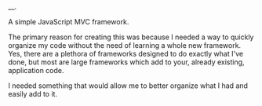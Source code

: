 __.

A simple JavaScript MVC framework. 

The primary reason for creating this was because I needed a way to quickly organize my code without the need of learning a whole new framework. Yes, there are a plethora of frameworks designed to do exactly what I've done, but most are large frameworks which add to your, already existing, application code.

I needed something that would allow me to better organize what I had and easily add to it.
